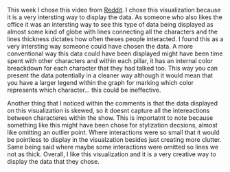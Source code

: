This week I chose this video from [Reddit](https://www.reddit.com/r/dataisbeautiful/comments/lulc9h/interaction_graph_of_18_characters_in_the_office/). I chose this visualization because it is a very intersting way to display the data. As someone who also likes the office it was an intersting way to see this type of data being displayed as almost some kind of globe with lines connecting all the characters and the lines thickness dictates how often theses people interacted. I found this as a very intersting way someone could have chosen the data. A more conventional way this data could have been displayed might have been time spent with other characters and within each pillar, it has an internal color breackdown for each character that they had talked too. This way you can present the data potentially in a cleaner way although it would mean that you have a larger legend within the graph for marking which color represents which character... this could be ineffective.

Another thing that I noticed within the comments is that the data displayed on this visualization is skewed, so it doesnt capture all the intereactions between characteres within the show. This is importatnt to note because something like this might have been chose for stylization decsions, almost like omitting an outlier point. Where interactions were so small that it would be pointless to display in the visualzation besides just creating more clutter. Same being said where maybe some interactions were omitted so lines we not as thick. Overall, I like this visualization and it is a very creative way to display the data that they chose. 
